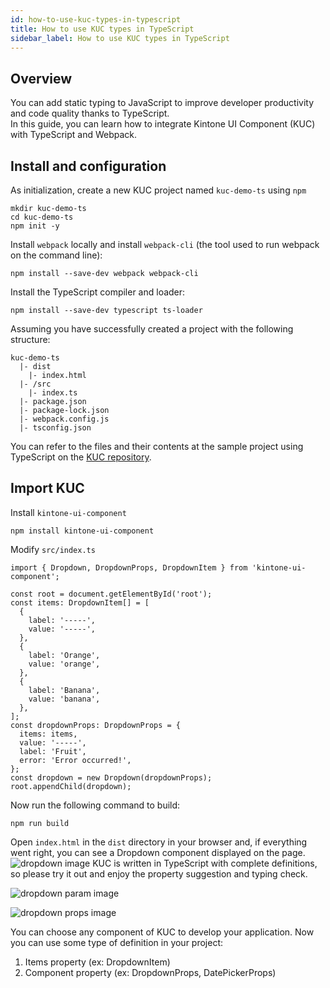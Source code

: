 ```yaml
---
id: how-to-use-kuc-types-in-typescript
title: How to use KUC types in TypeScript
sidebar_label: How to use KUC types in TypeScript
---
```

## Overview

You can add static typing to JavaScript to improve developer productivity and code quality thanks to TypeScript.
<br>
In this guide, you can learn how to integrate Kintone UI Component (KUC) with TypeScript and Webpack.

## Install and configuration

As initialization, create a new KUC project named ``kuc-demo-ts`` using ``npm``
```
mkdir kuc-demo-ts
cd kuc-demo-ts
npm init -y
```

Install ``webpack`` locally and install ``webpack-cli`` (the tool used to run webpack on the command line):

```
npm install --save-dev webpack webpack-cli
```

Install the TypeScript compiler and loader:
```
npm install --save-dev typescript ts-loader
```

Assuming you have successfully created a project with the following structure:
```
kuc-demo-ts
  |- dist
    |- index.html
  |- /src
    |- index.ts
  |- package.json
  |- package-lock.json
  |- webpack.config.js
  |- tsconfig.json
```

You can refer to the files and their contents at the sample project using TypeScript on the [KUC repository](https://github.com/kintone-labs/kintone-ui-component/tree/master/demos/typescript-app).

## Import KUC
Install ``kintone-ui-component``
```
npm install kintone-ui-component
```

Modify ``src/index.ts``
```
import { Dropdown, DropdownProps, DropdownItem } from 'kintone-ui-component';

const root = document.getElementById('root');
const items: DropdownItem[] = [
  {
    label: '-----',
    value: '-----',
  },
  {
    label: 'Orange',
    value: 'orange',
  },
  {
    label: 'Banana',
    value: 'banana',
  },
];
const dropdownProps: DropdownProps = {
  items: items,
  value: '-----',
  label: 'Fruit',
  error: 'Error occurred!',
};
const dropdown = new Dropdown(dropdownProps);
root.appendChild(dropdown);
```
Now run the following command to build:
```
npm run build
```

Open ``index.html`` in the ``dist`` directory in your browser and, if everything went right, you can see a Dropdown component displayed on the page.
![dropdown image](assets/kuc-dropdown.png)
KUC is written in TypeScript with complete definitions, so please try it out and enjoy the property suggestion and typing check.

![dropdown param image](assets/kuc-dropdown-param.png)

![dropdown props image](assets/kuc-dropdown-props.png)

You can choose any component of KUC to develop your application.
Now you can use some type of definition in your project:
1. Items property (ex: DropdownItem)
2. Component property (ex: DropdownProps, DatePickerProps)
